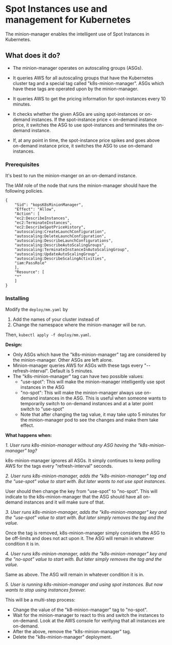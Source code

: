 # Spot Instances use and management for Kubernetes

The minion-manager enables the intelligent use of Spot Instances in Kubernetes.

## What does it do?

* The minion-manager operates on autoscaling groups (ASGs).

* It queries AWS for all autoscaling groups that have the Kubernetes cluster tag and a special tag called "k8s-minion-manager". ASGs which have these tags are operated upon by the minion-manager.

* It queries AWS to get the pricing information for spot-instances every 10 minutes.

* It checks whether the given ASGs are using spot-instances or on-demand instances. If the spot-instance price < on-demand instance price, it switches the ASG to use spot-instances and terminates the on-demand instance.

* If, at any point in time, the spot-instance price spikes and goes above on-demand instance price, it switches the ASG to use on-demand instances.

### Prerequisites

It's best to run the minion-manger on an on-demand instance.

The IAM role of the node that runs the minion-manager should have the following policies.

```
{
    "Sid": "kopsK8sMinionManager",
    "Effect": "Allow",
    "Action": [
	"ec2:DescribeInstances",
	"ec2:TerminateInstances",
	"ec2:DescribeSpotPriceHistory",
	"autoscaling:CreateLaunchConfiguration",
	"autoscaling:DeleteLaunchConfiguration",
	"autoscaling:DescribeLaunchConfigurations",
    "autoscaling:DescribeAutoScalingGroups",
    "autoscaling:TerminateInstanceInAutoScalingGroup",
    "autoscaling:UpdateAutoScalingGroup",
    "autoscaling:DescribeScalingActivities",
	"iam:PassRole"
    ],
    "Resource": [
	"*"
    ]
}
```

### Installing

Modify the `deploy/mm.yaml` by

1) Add the names of your cluster instead of <my-cluster-name>
2) Change the namespace where the minion-manager will be run.

Then, `kubectl apply -f deploy/mm.yaml`.

**Design:**

* Only ASGs which have the "k8s-minion-manager" tag are considered by the minion-manager. Other ASGs are left alone.
* Minion-manager queries AWS for ASGs with these tags every "--refresh-interval". Default is 5 minutes.
* The "k8s-minion-manager" tag can have two possible values:
    * "use-spot": This will make the minion-manager intelligently use spot instances in the ASG
    * "no-spot": This will make the minion-manager always use on-demand instances in the ASG. This is useful when someone wants to temporarily switch to on-demand instances and at a later point switch to "use-spot"
    * Note that after changing the tag value, it may take upto 5 minutes for the minion-manager pod to see the changes and make them take effect.

**What happens when:**

_1. User runs k8s-minion-manager without any ASG having the "k8s-minion-manager" tag?_

k8s-minion-manager ignores all ASGs. It simply continues to keep polling AWS for the tags every "refresh-interval" seconds.

_2. User runs k8s-minion-manager, adds the "k8s-minion-manager" tag and the "use-spot" value to start with. But later wants to not use spot instances._

User should then change the key from "use-spot" to "no-spot". This will indicate to the k8s-minion-manager that the ASG should have all on-demand instances and it will make sure of that.

_3. User runs k8s-minion-manager, adds the "k8s-minion-manager" key and the "use-spot" value to start with. But later simply removes the tag and the value._

Once the tag is removed, k8s-minion-manager simply considers the ASG to be off-limits and does not act upon it. The ASG will remain in whatever condition it is in.

_4. User runs k8s-minion-manager, adds the "k8s-minion-manager" key and the "no-spot" value to start with. But later simply removes the tag and the value._

Same as above.  The ASG will remain in whatever condition it is in.

_5. User is running k8s-minion-manager and using spot instances. But now wants to stop using instances forever._

This will be a multi-step process:
* Change the value of the "k8-minion-manager" tag to "no-spot".
* Wait for the minion-manager to react to this and switch the instances to on-demand. Look at the AWS console for verifying that all instances are on-demand.
* After the above, remove the "k8s-minion-manager" tag.
* Delete the "k8s-minion-manager" deployment.
